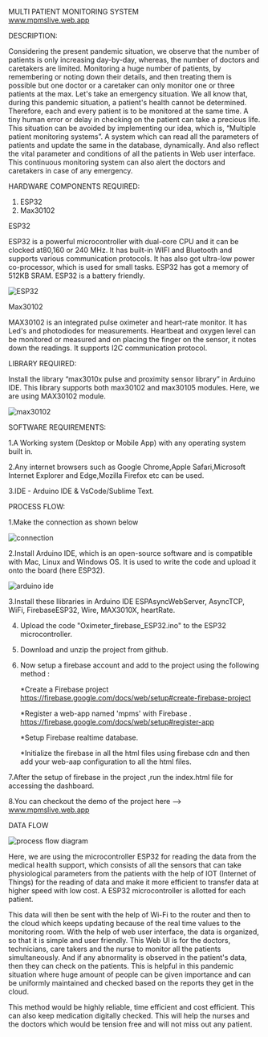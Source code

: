 MULTI PATIENT MONITORING SYSTEM  
www.mpmslive.web.app

DESCRIPTION:

Considering the present pandemic situation, we observe that the number of patients is only increasing day-by-day, whereas, the number of doctors and caretakers are limited. Monitoring a huge number of patients, by remembering or noting down their details, and then treating them is possible but one doctor or a caretaker can only monitor one or three patients at the max. Let's take an emergency situation. We all know that, during this pandemic situation, a patient's health cannot be determined. Therefore, each and every patient is to be monitored at the same time. A tiny human error or delay in checking on the patient can take a precious life. This situation can be avoided by implementing our idea, which is, “Multiple patient monitoring systems”. A system which can read all the parameters of patients and update the same in the database, dynamically. And also reflect the vital parameter and conditions of all the patients in Web user interface. This continuous monitoring system can also alert the doctors and caretakers in case of any emergency. 

HARDWARE COMPONENTS REQUIRED: 

1. ESP32 
2. Max30102 

 
ESP32 

ESP32 is a powerful microcontroller with dual-core CPU and it can be clocked at80,160 or 240 MHz. It has built-in WIFI and Bluetooth and supports various communication protocols. It has also got ultra-low power co-processor, which is used for small tasks. ESP32 has got a memory of 512KB SRAM. ESP32 is a battery friendly. 

![ESP32](https://user-images.githubusercontent.com/84200921/118837313-4da96980-b8e2-11eb-9057-1562bb8c4508.jpg)

Max30102 

MAX30102 is an integrated pulse oximeter and heart-rate monitor. It has Led's and photodiodes for measurements. Heartbeat and oxygen level can be monitored or measured and on placing the finger on the sensor, it notes down the readings. It supports I2C communication protocol.  


LIBRARY REQUIRED: 

Install the library “max3010x pulse and proximity sensor library” in Arduino IDE. This library supports both max30102 and max30105 modules. Here, we are using MAX30102 module. 

![max30102](https://user-images.githubusercontent.com/84200921/118838294-2ef7a280-b8e3-11eb-897b-1051543e5bf0.jpg)

SOFTWARE REQUIREMENTS:

1.A Working system (Desktop or Mobile App) with any operating system built in.

2.Any internet browsers such as Google Chrome,Apple Safari,Microsoft Internet Explorer and Edge,Mozilla Firefox etc can be used.

3.IDE - Arduino IDE & VsCode/Sublime Text.



PROCESS FLOW:

1.Make the connection as shown below

![connection](https://user-images.githubusercontent.com/84200921/118839162-e8ef0e80-b8e3-11eb-8243-b370eb260e1d.jpg)

2.Install Arduino IDE, which is an open-source software and is compatible with Mac, Linux and Windows OS. It is used to write the code and upload it onto the board (here ESP32). 

![arduino ide](https://user-images.githubusercontent.com/84200921/118840024-a5e16b00-b8e4-11eb-9318-a2f69e9289f6.jpg)

3.Install these llibraries in Arduino IDE
  ESPAsyncWebServer,
  AsyncTCP,
  WiFi,
  FirebaseESP32,
  Wire,
  MAX3010X,
  heartRate.

4. Upload the code "Oximeter_firebase_ESP32.ino" to the ESP32 microcontroller.

5. Download and unzip the project from github.   

6. Now setup a firebase account and add to the project using the following method :

   *Create a Firebase project https://firebase.google.com/docs/web/setup#create-firebase-project
   
   *Register a web-app named 'mpms' with Firebase . https://firebase.google.com/docs/web/setup#register-app
   
   *Setup Firebase realtime database.
   
   *Initialize the firebase in all the html files using firebase cdn and then  add your web-aap configuration to all the html files.
   
7.After the setup of firebase in the project ,run the index.html file for accessing the dashboard.

8.You can checkout the demo of the project here --> www.mpmslive.web.app
   

DATA FLOW 

![process flow diagram](https://user-images.githubusercontent.com/84200921/119262051-7a69c380-bbf7-11eb-9ff0-f1e26a6b6ece.jpeg)


Here, we are using the microcontroller ESP32 for reading the data from the medical health support, which consists of all the sensors that can take physiological parameters from the patients with the help of IOT (Internet of Things) for the reading of data and make it more efficient to transfer data at higher speed with low cost. A ESP32 microcontroller is allotted for each patient. 

This data will then be sent with the help of Wi-Fi to the router and then to the cloud which keeps updating because of the real time values to the monitoring room. With the help of web user interface, the data is organized, so that it is simple and user friendly. This Web UI is for the doctors, technicians, care takers and the nurse to monitor all the patients simultaneously. And if any abnormality is observed in the patient's data, then they can check on the patients. This is helpful in this pandemic situation where huge amount of people can be given importance and can be uniformly maintained and checked based on the reports they get in the cloud. 

This method would be highly reliable, time efficient and cost efficient. This can also keep medication digitally checked. This will help the nurses and the doctors which would be tension free and will not miss out any patient.  

